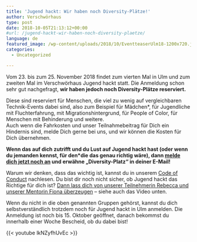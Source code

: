 ```yaml
---
title: 'Jugend hackt: Wir haben noch Diversity-Plätze!'
author: Verschwörhaus
type: post
date: 2018-10-05T21:13:12+00:00
#url: /jugend-hackt-wir-haben-noch-diversity-plaetze/
language: de
featured_image: /wp-content/uploads/2018/10/EventteaserUlm18-1200x720.jpg
categories:
  - Uncategorized

---
```

Vom 23. bis zum 25. November 2018 findet zum vierten Mal in Ulm und zum zweiten Mal im Verschwörhaus Jugend hackt statt. Die Anmeldung schon sehr gut nachgefragt, **wir haben jedoch noch Diversity-Plätze reserviert.**

Diese sind reserviert für Menschen, die viel zu wenig auf vergleichbaren Technik-Events dabei sind, also zum Beispiel für Mädchen*, für Jugendliche mit Fluchterfahrung, mit Migrationshintergrund, für People of Color, für Menschen mit Behinderung und weitere.  
Auch wenn die Fahrkosten und unser Teilnahmebeitrag für Dich ein Hindernis sind, melde Dich gerne bei uns, und wir können die Kosten für Dich übernehmen.

**Wenn das auf dich zutrifft und du Lust auf Jugend hackt hast (oder wenn du jemanden kennst, für den*die das genau richtig wäre), dann [melde dich jetzt noch an][1] und erwähne „Diversity-Platz“ in deiner E-Mail!**

Warum wir denken, dass das wichtig ist, kannst du in unserem [Code of Conduct][2] nachlesen. Du bist dir noch nicht sicher, ob Jugend hackt das Richtige für dich ist? [Dann lass dich von unserer Teilnehmerin Rebecca und unserer Mentorin Fiona überzeugen][3] – siehe auch das Video unten.

Wenn du nicht in die oben genannten Gruppen gehörst, kannst du dich selbstverständlich trotzdem noch für Jugend hackt in Ulm anmelden. Die Anmeldung ist noch bis 15. Oktober geöffnet, danach bekommst du innerhalb einer Woche Bescheid, ob du dabei bist!

{{< youtube lkNZyfhUvEc >}}

 [1]: https://jugendhackt.org/anmeldung-fuer-jugend-hackt-in-ulm/
 [2]: https://jugendhackt.org/code-of-conduct/
 [3]: https://jugendhackt.org/unterwegs-mit-rebecca-und-fio/
